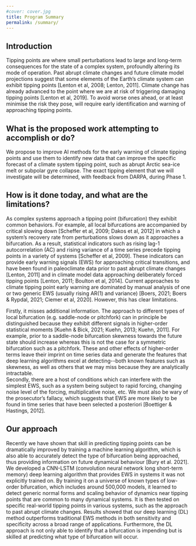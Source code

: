 ```yaml
---
#cover: cover.jpg
title: Program Summary
permalink: /summary/
---
```

## Introduction
Tipping points are where small perturbations lead to large and long-term consequences for the state of a complex system, profoundly altering its mode of operation. Past abrupt climate changes and future climate model projections suggest that some elements of the Earth’s climate system can exhibit tipping points [Lenton et al, 2008; Lenton, 2011]. Climate change has already advanced to the point where we are at risk of triggering damaging tipping points [Lenton et al, 2019]. To avoid worse ones ahead, or at least minimise the risk they pose, will require early identification and warning of approaching tipping points.

## What is the proposed work attempting to accomplish or do?
We propose to improve AI methods for the early warning of climate tipping points and use them to identify new data that can improve the specific forecast of a climate system tipping point, such as abrupt Arctic sea-ice melt or subpolar gyre collapse. The exact tipping element that we will investigate will be determined, with feedback from DARPA, during Phase 1.

## How is it done today, and what are the limitations?
As complex systems approach a tipping point (bifurcation) they exhibit common behaviors. For example, all local bifurcations are accompanied by critical slowing down [Scheffer et al, 2009; Dakos et al, 2012] in which a system’s recovery rate from perturbations slows down as it approaches a bifurcation. As a result, statistical indicators such as rising lag-1 autocorrelation (AC) and rising variance of a time series precede tipping points in a variety of systems [Scheffer et al, 2009]. These indicators can provide early warning signals (EWS) for approaching critical transitions, and have been found in paleoclimate data prior to past abrupt climate changes [Lenton, 2011] and in climate model data approaching deliberately forced tipping points [Lenton, 2011; Boulton et al, 2014]. Current approaches to climate tipping point early warning are dominated by manual analysis of one or two generic EWS (usually rising AR(1) and variance) [Boers, 2021; Boers & Rypdal, 2021; Ciemer et al, 2020]. However, this has clear limitations. 

Firstly, it misses additional information. The approach to different types of local bifurcation (e.g. saddle-node or pitchfork) can in principle be distinguished because they exhibit different signals in higher-order statistical moments [Kuehn & Bick, 2021; Kuehn, 2013; Kuehn, 2011]. For example, prior to a saddle-node bifurcation skewness towards the future state should increase whereas this is not the case for a symmetric bifurcation such as a pitchfork. These and other effects of higher-order terms leave their imprint on time series data and generate the features that deep learning algorithms excel at detecting--both known features such as skewness, as well as others that we may miss because they are analytically intractable.  
Secondly, there are a host of conditions which can interfere with the simplest EWS, such as a system being subject to rapid forcing, changing noise level of the forcing, multiplicative noise, etc. We must also be wary of the prosecutor’s fallacy, which suggests that EWS are more likely to be found in time series that have been selected a posteriori [Boettiger & Hastings, 2012]. 

## Our approach
Recently we have shown that skill in predicting tipping points can be dramatically improved by training a machine learning algorithm, which is also able to accurately detect the type of bifurcation being approached, thus providing information on future dynamical behaviour [Bury et al. 2021]. We developed a CNN-LSTM (convolution neural network long short-term memory) deep learning algorithm that provides EWS in systems it was not explicitly trained on. By training it on a universe of known types of low-order bifurcation, which includes around 500,000 models, it learned to detect generic normal forms and scaling behavior of dynamics near tipping points that are common to many dynamical systems. It is then tested on specific real-world tipping points in various systems, such as the approach to past abrupt climate changes. Results showed that our deep learning (DL) method outperforms traditional EWS methods in both sensitivity and specificity across a broad range of applications. Furthermore, the DL approach is not only able to identify that a bifurcation is impending but is skilled at predicting what type of bifurcation will occur. 
